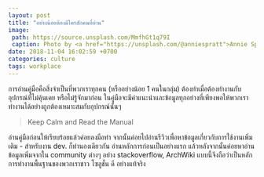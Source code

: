 ```yaml
---
layout: post
title: "อย่างน้อยต้องมีใครสักคนที่อ่าน"
image:
 path: https://source.unsplash.com/MmfhGt1q79I
 caption: Photo by <a href="https://unsplash.com/@anniespratt">Annie Spratt</a> on <a href="https://unsplash.com/">Unsplash</a>
date: 2018-11-04 16:02:59 +0700
categories: culture
tags: workplace
---
```

การอ่านคู่มือคือสิ่งจำเป็นที่พวกเราทุกคน (หรืออย่างน้อย 1 คนในกลุ่ม) ต้องทำเมื่อต้องทำงานกับอุปกรณ์ที่ไม่คุ้นเคย หรือไม่รู้จักมาก่อน ในคู่มือจะมีคำแนะนำและข้อมูลทุกอย่างที่เพียงพอให้พวกเราทำงานได้อย่างถูกต้องเหมาะสมกับอุปกรณ์นั้นๆ

> Keep Calm and Read the Manual

อ่านคู่มือก่อนให้เรียบร้อยแล้วค่อยลงมือทำ จากนั้นค่อยไปอ่านรีวิวเพื่อหาข้อมูลเกี่ยวกับการใช้งานเพิ่มเติม - สำหรับงาน dev. ก็ทำนองเดียวกัน อ่านหลักการก่อนเป็นอย่างแรก แล้วหลังจากนั้นค่อยหาอ่านข้อมูลเพิ่มจากใน community ต่างๆ อย่าง stackoverflow, ArchWiki แบบนี้จึงถือว่าเป็นหลักการทำงานพื้นฐานของพวกเราชาว โซลูชั่น ดี อย่างแท้จริง
